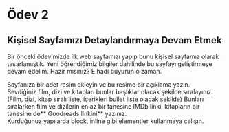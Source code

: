 # Ödev 2  
## Kişisel Sayfamızı Detaylandırmaya Devam Etmek  
Bir önceki ödevimizde ilk web sayfamızı yapıp bunu kişisel sayfamız olarak tasarlamıştık. Yeni   öğrendiğimiz bilgiler dahilinde bu sayfayı geliştirmeye devam edelim. Hazır mısınız? E hadi buyurun o   zaman.

Sayfanıza bir adet resim ekleyin ve bu resime bir açıklama yazın.  
Sevdiğiniz film, dizi ve kitapları bunlar başlıklar olacak şekilde sıralayınız. (Film, dizi, kitap   sıralı liste, içerikleri bullet liste olacak şekilde)
Bunları sıralarken film ve dizilerin en az bir tanesine IMDb linki, kitapların bir tanesine de**   Goodreads linkini** yazınız.  
Kurduğunuz yapılarda block, inline gibi elementler kullanmaya çalışın.  
